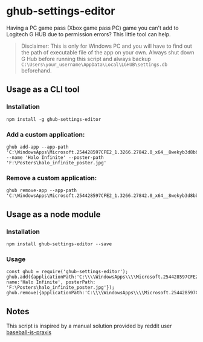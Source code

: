 # ghub-settings-editor

Having a PC game pass (Xbox game pass PC) game you can't add to Logitech G HUB due to permission errors? This little tool can help. 

> Disclaimer: This is only for Windows PC and you will have to find out the path of executable file of the app on your own. Always shut down G Hub before running this script and always backup `C:\Users\your_username\AppData\Local\LGHUB\settings.db` beforehand.


## Usage as a CLI tool

### Installation

```
npm install -g ghub-settings-editor
```

### Add a custom application:
```
ghub add-app --app-path 'C:\WindowsApps\Microsoft.254428597CFE2_1.3266.27842.0_x64__8wekyb3d8bbwe\HaloInfinite.exe' --name 'Halo Infinite' --poster-path 'F:\Posters\halo_infinite_poster.jpg'
```

### Remove a custom application:
```
ghub remove-app --app-path 'C:\WindowsApps\Microsoft.254428597CFE2_1.3266.27842.0_x64__8wekyb3d8bbwe\HaloInfinite.exe'
```

## Usage as a node module
### Installation

```
npm install ghub-settings-editor --save
```

### Usage
```node
const ghub = require('ghub-settings-editor');
ghub.add({applicationPath:'C:\\\\WindowsApps\\\\Microsoft.254428597CFE2_1.3266.27842.0_x64__8wekyb3d8bbwe\\\\HaloInfinite.exe', name:'Halo Infinite', posterPath: 'F:\Posters\halo_infinite_poster.jpg'});
ghub.remove({applicationPath:'C:\\\\WindowsApps\\\\Microsoft.254428597CFE2_1.3266.27842.0_x64__8wekyb3d8bbwe\\\\HaloInfinite.exe'});
```

## Notes

This script is inspired by a manual solution provided by reddit user [baseball-is-praxis
](https://www.reddit.com/r/LogitechG/comments/qdab4s/comment/hi341nm/)